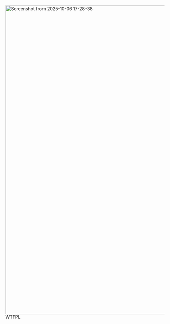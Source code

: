<img width="1326" height="974" alt="Screenshot from 2025-10-06 17-28-38" src="https://github.com/user-attachments/assets/09f00a9d-f988-4ea7-9bbc-0dc39849ded1" />
<a href="http://www.wtfpl.net/"><img
       src="http://www.wtfpl.net/wp-content/uploads/2012/12/wtfpl-badge-4.png"
       width="80" height="15" alt="WTFPL" /></a>
